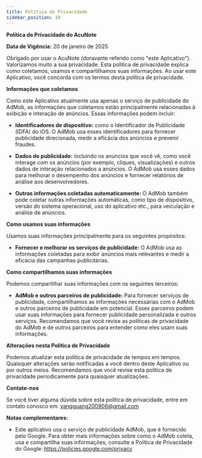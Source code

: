 ```yaml
---
title: Política de Privacidade
sidebar_position: 10
---
```


**Política de Privacidade do AcuNote**

**Data de Vigência:** 20 de janeiro de 2025

Obrigado por usar o AcuNote (doravante referido como "este Aplicativo"). Valorizamos muito a sua privacidade. Esta política de privacidade explica como coletamos, usamos e compartilhamos suas informações. Ao usar este Aplicativo, você concorda com os termos desta política de privacidade.

**Informações que coletamos**

Como este Aplicativo atualmente usa apenas o serviço de publicidade do AdMob, as informações que coletamos estão principalmente relacionadas à exibição e interação de anúncios. Essas informações podem incluir:

- **Identificadores de dispositivo:** como o Identificador de Publicidade (IDFA) do iOS. O AdMob usa esses identificadores para fornecer publicidade direcionada, medir a eficácia dos anúncios e prevenir fraudes.
- **Dados de publicidade:** incluindo os anúncios que você vê, como você interage com os anúncios (por exemplo, cliques, visualizações) e outros dados de interação relacionados a anúncios. O AdMob usa esses dados para melhorar o desempenho dos anúncios e fornecer relatórios de análise aos desenvolvedores.

- **Outras informações coletadas automaticamente:** O AdMob também pode coletar outras informações automáticas, como tipo de dispositivo, versão do sistema operacional, uso do aplicativo etc., para veiculação e análise de anúncios.

**Como usamos suas informações**

Usamos suas informações principalmente para os seguintes propósitos:

- **Fornecer e melhorar os serviços de publicidade:** O AdMob usa as informações coletadas para exibir anúncios mais relevantes e medir a eficácia das campanhas publicitárias.

**Como compartilhamos suas informações**

Podemos compartilhar suas informações com os seguintes terceiros:

- **AdMob e outros parceiros de publicidade:** Para fornecer serviços de publicidade, compartilhamos as informações necessárias com o AdMob e outros parceiros de publicidade em potencial. Esses parceiros podem usar suas informações para fornecer publicidade personalizada e outros serviços. Recomendamos que você revise as políticas de privacidade do AdMob e de outros parceiros para entender como eles usam suas informações.

**Alterações nesta Política de Privacidade**

Podemos atualizar esta política de privacidade de tempos em tempos. Quaisquer alterações serão notificadas a você dentro deste Aplicativo ou por outros meios. Recomendamos que você revise esta política de privacidade periodicamente para quaisquer atualizações.

**Contate-nos**

Se você tiver alguma dúvida sobre esta política de privacidade, entre em contato conosco em: yangguang200906@gmail.com

**Notas complementares:**

- Este aplicativo usa o serviço de publicidade AdMob, que é fornecido pelo Google. Para obter mais informações sobre como o AdMob coleta, usa e compartilha suas informações, consulte a Política de Privacidade do Google: https://policies.google.com/privacy
